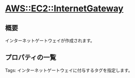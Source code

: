 # [AWS::EC2::InternetGateway](https://docs.aws.amazon.com/ja_jp/AWSCloudFormation/latest/UserGuide/aws-resource-ec2-internetgateway.html)  

## 概要
インターネットゲートウェイが作成されます。

## プロパティの一覧
Tags: インターネットゲートウェイに付与するタグを指定します。